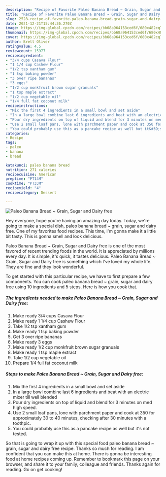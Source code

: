 ```yaml
---
description: "Recipe of Favorite Paleo Banana Bread ~ Grain, Sugar and Dairy free"
title: "Recipe of Favorite Paleo Banana Bread ~ Grain, Sugar and Dairy free"
slug: 2528-recipe-of-favorite-paleo-banana-bread-grain-sugar-and-dairy-free
date: 2021-12-21T15:44:36.270Z
image: https://img-global.cpcdn.com/recipes/bb68a964153ced6f/680x482cq70/paleo-banana-bread-grain-sugar-and-dairy-free-recipe-main-photo.jpg
thumbnail: https://img-global.cpcdn.com/recipes/bb68a964153ced6f/680x482cq70/paleo-banana-bread-grain-sugar-and-dairy-free-recipe-main-photo.jpg
cover: https://img-global.cpcdn.com/recipes/bb68a964153ced6f/680x482cq70/paleo-banana-bread-grain-sugar-and-dairy-free-recipe-main-photo.jpg
author: Brett Oliver
ratingvalue: 4.5
reviewcount: 15977
recipeingredient:
- "3/4 cups Casava Flour"
- "1 1/4 cup Cashew Flour"
- "1/2 tsp xantham gum"
- "1 tsp baking powder"
- "3 over ripe bananas"
- "3 eggs"
- "1/2 cup monkfruit brown sugar granuals"
- "1 tsp maple extract"
- "1/2 cup vegetable oil"
- "1/4 full fat coconut milk"
recipeinstructions:
- "Mix the first 4 ingredients in a small bowl and set aside"
- "In a large bowl combine last 6 ingredients and beat with an electric mixer till well blended"
- "Pour dry ingredients on top of liquid and blend for 3 minutes on med high speed."
- "Use 2 small loaf pans, lone with parchment paper and cook at 350 for approximately 30 to 40 minutes, checking after 30 minutes with a toothpic."
- "You could probably use this as a pancake recipe as well but it&#39;s not tested."
categories:
- Recipe
tags:
- paleo
- banana
- bread

katakunci: paleo banana bread 
nutrition: 271 calories
recipecuisine: American
preptime: "PT14M"
cooktime: "PT33M"
recipeyield: "4"
recipecategory: Dessert

---
```



![Paleo Banana Bread ~ Grain, Sugar and Dairy free](https://img-global.cpcdn.com/recipes/bb68a964153ced6f/680x482cq70/paleo-banana-bread-grain-sugar-and-dairy-free-recipe-main-photo.jpg)

Hey everyone, hope you're having an amazing day today. Today, we're going to make a special dish, paleo banana bread ~ grain, sugar and dairy free. One of my favorites food recipes. This time, I'm gonna make it a little bit tasty. This is gonna smell and look delicious.



Paleo Banana Bread ~ Grain, Sugar and Dairy free is one of the most favored of recent trending foods in the world. It is appreciated by millions every day. It is simple, it's quick, it tastes delicious. Paleo Banana Bread ~ Grain, Sugar and Dairy free is something which I've loved my whole life. They are fine and they look wonderful.


To get started with this particular recipe, we have to first prepare a few components. You can cook paleo banana bread ~ grain, sugar and dairy free using 10 ingredients and 5 steps. Here is how you cook that.

<!--inarticleads1-->

##### The ingredients needed to make Paleo Banana Bread ~ Grain, Sugar and Dairy free:

1. Make ready 3/4 cups Casava Flour
1. Make ready 1 1/4 cup Cashew Flour
1. Take 1/2 tsp xantham gum
1. Make ready 1 tsp baking powder
1. Get 3 over ripe bananas
1. Make ready 3 eggs
1. Make ready 1/2 cup monkfruit brown sugar granuals
1. Make ready 1 tsp maple extract
1. Take 1/2 cup vegetable oil
1. Prepare 1/4 full fat coconut milk




<!--inarticleads2-->

##### Steps to make Paleo Banana Bread ~ Grain, Sugar and Dairy free:

1. Mix the first 4 ingredients in a small bowl and set aside
1. In a large bowl combine last 6 ingredients and beat with an electric mixer till well blended
1. Pour dry ingredients on top of liquid and blend for 3 minutes on med high speed.
1. Use 2 small loaf pans, lone with parchment paper and cook at 350 for approximately 30 to 40 minutes, checking after 30 minutes with a toothpic.
1. You could probably use this as a pancake recipe as well but it&#39;s not tested.




So that is going to wrap it up with this special food paleo banana bread ~ grain, sugar and dairy free recipe. Thanks so much for reading. I am confident that you can make this at home. There is gonna be interesting food at home recipes coming up. Remember to bookmark this page on your browser, and share it to your family, colleague and friends. Thanks again for reading. Go on get cooking!
